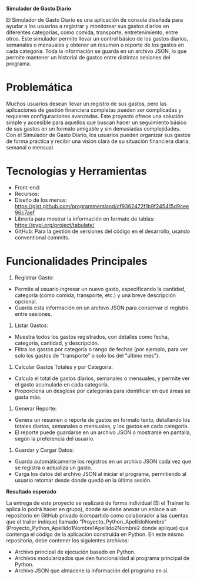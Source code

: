 **Simulador de Gasto Diario**

El Simulador de Gasto Diario es una aplicación de consola diseñada para ayudar a los usuarios a registrar y monitorear sus gastos diarios en diferentes categorías, como comida, transporte, entretenimiento, entre otros. Este simulador permite llevar un control básico de los gastos diarios, semanales o mensuales y obtener un resumen o reporte de los gastos en cada categoría. Toda la información se guarda en un archivo JSON, lo que permite mantener un historial de gastos entre distintas sesiones del programa.

# **Problemática**

Muchos usuarios desean llevar un registro de sus gastos, pero las aplicaciones de gestión financiera completas pueden ser complicadas y requieren configuraciones avanzadas. Este proyecto ofrece una solución simple y accesible para aquellos que buscan hacer un seguimiento básico de sus gastos en un formato amigable y sin demasiadas complejidades. Con el Simulador de Gasto Diario, los usuarios pueden organizar sus gastos de forma práctica y recibir una visión clara de su situación financiera diaria, semanal o mensual.

# Tecnologías y Herramientas

- Front-end: 
- Recursos: 
- Diseño de los menus: https://gist.github.com/programmersland/cf9362472f1b9f245415d9cee96c7aef
- Librería para mostrar la información en formato de tablas:  https://pypi.org/project/tabulate/
- GitHub: Para la gestión de versiones del código en el desarrollo, usando conventional commits.

# Funcionalidades Principales

1. Registrar Gasto:

- Permite al usuario ingresar un nuevo gasto, especificando la cantidad, categoría (como comida, transporte, etc.) y una breve descripción opcional.
- Guarda esta información en un archivo JSON para conservar el registro entre sesiones.

1. Listar Gastos:

- Muestra todos los gastos registrados, con detalles como fecha, categoría, cantidad, y descripción.
- Filtra los gastos por categoría o rango de fechas (por ejemplo, para ver solo los gastos de "transporte" o solo los del "último mes").

1. Calcular Gastos Totales y por Categoría:

- Calcula el total de gastos diarios, semanales o mensuales, y permite ver el gasto acumulado en cada categoría.
- Proporciona un desglose por categorías para identificar en qué áreas se gasta más.

1. Generar Reporte:

- Genera un resumen o reporte de gastos en formato texto, detallando los totales diarios, semanales o mensuales, y los gastos en cada categoría.
- El reporte puede guardarse en un archivo JSON o mostrarse en pantalla, según la preferencia del usuario.

1. Guardar y Cargar Datos:

- Guarda automáticamente los registros en un archivo JSON cada vez que se registra o actualiza un gasto.
- Carga los datos del archivo JSON al iniciar el programa, permitiendo al usuario retomar desde donde quedó en la última sesión.

**Resultado esperado**

La entrega de este proyecto se realizará de forma individual (Si el Trainer lo aplica lo podrá hacer en grupo), donde se debe anexar un enlace a un repositorio en GitHub privado (compartido como colaborador  a las cuentas que el trailer indique) llamado “Proyecto_Python_ApellidoNombre” (Proyecto_Python_Apellido1Nombre1Apellido2Nombre2 donde aplique) que contenga el código de la aplicación construida en Python. En este mismo repositorio, debe contener los siguientes archivos:

- Archivo principal de ejecución basado en Python.
- Archivos modularizados que den funcionalidad al programa principal de Python.
- Archivo JSON que almacene la información del programa en sí.